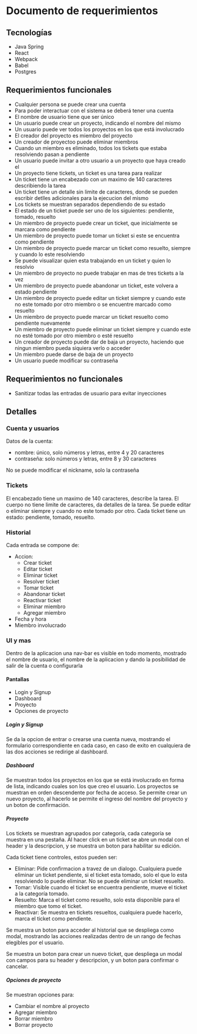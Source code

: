 # Documento de requerimientos

## Tecnologías
- Java Spring
- React
- Webpack
- Babel
- Postgres

## Requerimientos funcionales
- Cualquier persona se puede crear una cuenta
- Para poder interactuar con el sistema se deberá tener una cuenta
- El nombre de usuario tiene que ser único
- Un usuario puede crear un proyecto, indicando el nombre del mismo
- Un usuario puede ver todos los proyectos en los que está involucrado
- El creador del proyecto es miembro del proyecto
- Un creador de proyectoo puede eliminar miembros
- Cuando un miembro es eliminado, todos los tickets que estaba resolviendo pasan a pendiente
- Un usuario puede invitar a otro usuario a un proyecto que haya creado el
- Un proyecto tiene tickets, un ticket es una tarea para realizar
- Un ticket tiene un encabezado con un maximo de 140 caracteres describiendo la tarea
- Un ticket tiene un detalle sin limite de caracteres, donde se pueden escribir detlles adicionales para la ejecucion del mismo
- Los tickets se muestran separados dependiendo de su estado
- El estado de un ticket puede ser uno de los siguientes: pendiente, tomado, resuelto
- Un miembro de proyecto puede crear un ticket, que inicialmente se marcara como pendiente
- Un miembro de proyecto puede tomar un ticket si este se encuentra como pendiente
- Un miembro de proyecto puede marcar un ticket como resuelto, siempre y cuando lo este resolviendo
- Se puede visualizar quien esta trabajando en un ticket y quien lo resolvio
- Un miembro de proyecto no puede trabajar en mas de tres tickets a la vez
- Un miembro de proyecto puede abandonar un ticket, este volvera a estado pendiente
- Un miembro de proyecto puede editar un ticket siempre y cuando este no este tomado por otro miembro o se encuentre marcado como resuelto
- Un miembro de proyecto puede marcar un ticket resuelto como pendiente nuevamente
- Un miembro de proyecto puede eliminar un ticket siempre y cuando este no esté tomado por otro miembro o esté resuelto
- Un creador de proyecto puede dar de baja un proyecto, haciendo que ningun miembro pueda siquiera verlo o acceder
- Un miembro puede darse de baja de un proyecto
- Un usuario puede modificar su contraseña

## Requerimientos no funcionales
- Sanitizar todas las entradas de usuario para evitar inyecciones

## Detalles
### Cuenta y usuarios
Datos de la cuenta:
- nombre: único, solo números y letras, entre 4 y 20 caracteres
- contraseña: solo números y letras, entre 8 y 30 caracteres

No se puede modificar el nickname, solo la contraseña

### Tickets
El encabezado tiene un maximo de 140 caracteres, describe la tarea.
El cuerpo no tiene limite de caracteres, da detalles de la tarea.
Se puede editar o eliminar siempre y cuando no este tomado por otro.
Cada ticket tiene un estado: pendiente, tomado, resuelto.

### Historial
Cada entrada se compone de:
- Accion:
  * Crear ticket
  * Editar ticket
  * Eliminar ticket
  * Resolver ticket
  * Tomar ticket
  * Abandonar ticket
  * Reactivar ticket
  * Eliminar miembro
  * Agregar miembro
 - Fecha y hora
 - Miembro involucrado
 
### UI y mas

Dentro de la aplicacion una nav-bar es visible en todo momento, mostrado el nombre de usuario, el nombre de la aplicacion y dando la posibilidad de salir de la cuenta o configurarla

#### Pantallas
- Login y Signup
- Dashboard
- Proyecto
- Opciones de proyecto

##### Login y Signup
Se da la opcion de entrar o crearse una cuenta nueva, mostrando el formulario correspondiente en cada caso, en caso de exito en cualquiera de las dos acciones se redirige al dashboard.

##### Dashboard
Se muestran todos los proyectos en los que se está involucrado en forma de lista, indicando cuales son los que creo el usuario. Los proyectos se muestran en orden descendente por fecha de acceso.
Se permite crear un nuevo proyecto, al hacerlo se permite el ingreso del nombre del proyecto y un boton de confirmación.

##### Proyecto
Los tickets se muestran agrupados por categoría, cada categoría se muestra en una pestaña. Al hacer click en un ticket se abre un modal con el header y la descripcion, y se muestra un boton para habilitar su edición.

Cada ticket tiene controles, estos pueden ser:

- Eliminar: Pide confirmacion a travez de un dialogo. Cualquiera puede eliminar un ticket pendiente, si el ticket esta tomado, solo el que lo esta resolviendo lo puede eliminar. No se puede eliminar un ticket resuelto.
- Tomar: Visible cuando el ticket se encuentra pendiente, mueve el ticket a la categoría tomado.
- Resuelto: Marca el ticket como resuelto, solo esta disponible para el miembro que tomo el ticket.
- Reactivar: Se muestra en tickets resueltos, cualquiera puede hacerlo, marca el ticket como pendiente.

Se muestra un boton para acceder al historial que se despliega como modal, mostrando las acciones realizadas dentro de un rango de fechas elegibles por el usuario.

Se muestra un boton para crear un nuevo ticket, que despliega un modal con campos para su header y descripcion, y un boton para confirmar o cancelar.


##### Opciones de proyecto
Se muestran opciones para:
- Cambiar el nombre al proyecto
- Agregar miembro
- Borrar miembro
- Borrar proyecto
